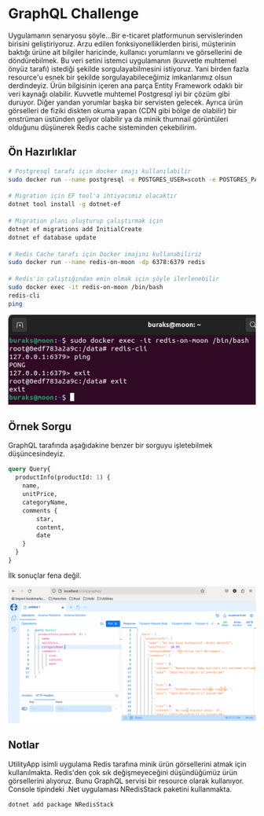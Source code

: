 # GraphQL Challenge

Uygulamanın senaryosu şöyle...Bir e-ticaret platformunun servislerinden birisini geliştiriyoruz. Arzu edilen fonksiyonelliklerden birisi, müşterinin baktığı ürüne ait bilgiler haricinde, kullanıcı yorumlarını ve görsellerini de döndürebilmek. Bu veri setini istemci uygulamanın (kuvvetle muhtemel önyüz tarafı) istediği şekilde sorgulayabilmesini istiyoruz. Yani birden fazla resource'u esnek bir şekilde sorgulayabileceğimiz imkanlarımız olsun derdindeyiz. Ürün bilgisinin içeren ana parça Entity Framework odaklı bir veri kaynağı olabilir. Kuvvetle muhtemel Postgresql iyi bir çözüm gibi duruyor. Diğer yandan yorumlar başka bir servisten gelecek. Ayrıca ürün görselleri de fiziki diskten okuma yapan (CDN gibi bölge de olabilir) bir enstrüman üstünden geliyor olabilir ya da minik thumnail görüntüleri olduğunu düşünerek Redis cache sisteminden çekebilirim.

## Ön Hazırlıklar

```bash
# Postgresql tarafı için docker imajı kullanılabilir
sudo docker run --name postgresql -e POSTGRES_USER=scoth -e POSTGRES_PASSWORD=tiger -p 5432:5432 -v /data:/var/lib/postgresql/data -d postgres

# Migration için EF tool'a ihtiyacımız olacaktır
dotnet tool install -g dotnet-ef

# Migration planı oluşturup çalıştırmak için
dotnet ef migrations add InitialCreate
dotnet ef database update

# Redis Cache tarafı için Docker imajını kullanabiliriz
sudo docker run --name redis-on-moon -dp 6378:6379 redis

# Redis'in çalıştığından emin olmak için şöyle ilerlenebilir
sudo docker exec -it redis-on-moon /bin/bash
redis-cli
ping
```

![images/runtime_02.png](images/runtime_02.png)

## Örnek Sorgu

GraphQL tarafında aşağıdakine benzer bir sorguyu işletebilmek düşüncesindeyiz.

```graphql
query Query{
  productInfo(productId: 1) {
    name,
    unitPrice,
    categoryName,
    comments {
        star,
        content,
        date
    }
  }
}
```

İlk sonuçlar fena değil.

![images/runtime_01.png](images/runtime_01.png)

## Notlar

UtilityApp isimli uygulama Redis tarafına minik ürün görsellerini atmak için kullanılmakta. Redis'den çok sık değişmeyeceğini düşündüğümüz ürün görsellerini alıyoruz. Bunu GraphQL servisi bir resource olarak kullanıyor. Console tipindeki .Net uygulaması NRedisStack paketini kullanmakta.

```bash
dotnet add package NRedisStack
```